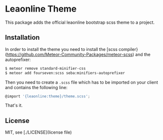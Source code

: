 # Leaonline Theme

This package adds the official leaonline bootstrap scss theme to a project.


## Installation

In order to install the theme you need to install the [scss compiler}(https://github.com/Meteor-Community-Packages/meteor-scss)
and the autoprefixer:

```bash
$ meteor remove standard-minifier-css
$ meteor add fourseven:scss seba:minifiers-autoprefixer
```

Then you need to create a `.scss` file which has to be imported on your client and contains the following line:

```javascript
@import '{leaonline:theme}/theme.scss';
```

That's it.

## License

MIT, see [./LICENSE](license file)
